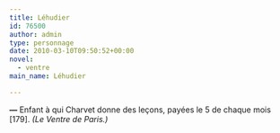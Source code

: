 ```yaml
---
title: Léhudier
id: 76500
author: admin
type: personnage
date: 2010-03-10T09:50:52+00:00
novel:
  - ventre
main_name: Léhudier

---
```

**—** Enfant à qui Charvet donne des leçons, payées le 5 de chaque mois [179]. _(Le Ventre de Paris.)_